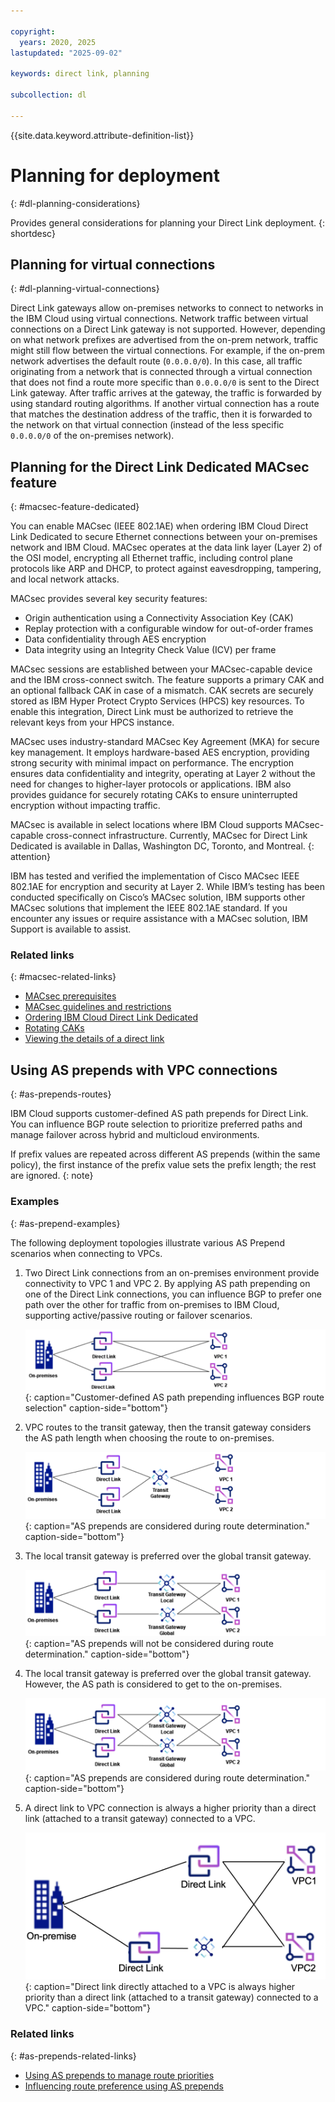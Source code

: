 ```yaml
---

copyright:
  years: 2020, 2025
lastupdated: "2025-09-02"

keywords: direct link, planning

subcollection: dl

---
```


{{site.data.keyword.attribute-definition-list}}

# Planning for deployment
{: #dl-planning-considerations}

Provides general considerations for planning your Direct Link deployment.
{: shortdesc}

## Planning for virtual connections
{: #dl-planning-virtual-connections}

Direct Link gateways allow on-premises networks to connect to networks in the IBM Cloud using virtual connections. Network traffic between virtual connections on a Direct Link gateway is not supported. However, depending on what network prefixes are advertised from the on-prem network, traffic might still flow between the virtual connections. For example, if the on-prem network advertises the default route (`0.0.0.0/0`). In this case, all traffic originating from a network that is connected through a virtual connection that does not find a route more specific than `0.0.0.0/0` is sent to the Direct Link gateway. After traffic arrives at the gateway, the traffic is forwarded by using standard routing algorithms. If another virtual connection has a route that matches the destination address of the traffic, then it is forwarded to the network on that virtual connection (instead of the less specific `0.0.0.0/0` of the on-premises network).

## Planning for the Direct Link Dedicated MACsec feature
{: #macsec-feature-dedicated}

You can enable MACsec (IEEE 802.1AE) when ordering IBM Cloud Direct Link Dedicated to secure Ethernet connections between your on-premises network and IBM Cloud. MACsec operates at the data link layer (Layer 2) of the OSI model, encrypting all Ethernet traffic, including control plane protocols like ARP and DHCP, to protect against eavesdropping, tampering, and local network attacks.

MACsec provides several key security features:

* Origin authentication using a Connectivity Association Key (CAK)
* Replay protection with a configurable window for out-of-order frames
* Data confidentiality through AES encryption
* Data integrity using an Integrity Check Value (ICV) per frame

MACsec sessions are established between your MACsec-capable device and the IBM cross-connect switch. The feature supports a primary CAK and an optional fallback CAK in case of a mismatch. CAK secrets are securely stored as IBM Hyper Protect Crypto Services (HPCS) key resources. To enable this integration, Direct Link must be authorized to retrieve the relevant keys from your HPCS instance.

MACsec uses industry-standard MACsec Key Agreement (MKA) for secure key management. It employs hardware-based AES encryption, providing strong security with minimal impact on performance. The encryption ensures data confidentiality and integrity, operating at Layer 2 without the need for changes to higher-layer protocols or applications. IBM also provides guidance for securely rotating CAKs to ensure uninterrupted encryption without impacting traffic.

MACsec is available in select locations where IBM Cloud supports MACsec-capable cross-connect infrastructure. Currently, MACsec for Direct Link Dedicated is available in Dallas, Washington DC, Toronto, and Montreal. 
{: attention}

IBM has tested and verified the implementation of Cisco MACsec IEEE 802.1AE for encryption and security at Layer 2. While IBM’s testing has been conducted specifically on Cisco’s MACsec solution, IBM supports other MACsec solutions that implement the IEEE 802.1AE standard. If you encounter any issues or require assistance with a MACsec solution, IBM Support is available to assist. 

### Related links
{: #macsec-related-links}

* [MACsec prerequisites](/docs/dl?topic=dl-macsec-prerequisites)
* [MACsec guidelines and restrictions](/docs/dl?topic=dl-limitations-macsec)
* [Ordering IBM Cloud Direct Link Dedicated](/docs/dl?topic=dl-how-to-order-ibm-cloud-dl-dedicated)
* [Rotating CAKs](/docs/dl?topic=dl-macsec-cak-rotation)
* [Viewing the details of a direct link](/docs/dl?topic=dl-viewing-details)

## Using AS prepends with VPC connections
{: #as-prepends-routes}

IBM Cloud supports customer-defined AS path prepends for Direct Link. You can influence BGP route selection to prioritize preferred paths and manage failover across hybrid and multicloud environments.

If prefix values are repeated across different AS prepends (within the same policy), the first instance of the prefix value sets the prefix length; the rest are ignored.
{: note} 

### Examples
{: #as-prepend-examples}

The following deployment topologies illustrate various AS Prepend scenarios when connecting to VPCs. 

1. Two Direct Link connections from an on-premises environment provide connectivity to VPC 1 and VPC 2. By applying AS path prepending on one of the Direct Link connections, you can influence BGP to prefer one path over the other for traffic from on-premises to IBM Cloud, supporting active/passive routing or failover scenarios.

   ![Customer-defined AS path prepending influences BGP route selection](images/asprepends_1.png){: caption="Customer-defined AS path prepending influences BGP route selection" caption-side="bottom"}

1. VPC routes to the transit gateway, then the transit gateway considers the AS path length when choosing the route to on-premises.

   ![AS prepends are considered during route determination](images/asprepends_2.png){: caption="AS prepends are considered during route determination." caption-side="bottom"}

1. The local transit gateway is preferred over the global transit gateway.

   ![AS prepends are not considered during route determination](images/asprepends_3.png){: caption="AS prepends will not be considered during route determination." caption-side="bottom"}

1. The local transit gateway is preferred over the global transit gateway. However, the AS path is considered to get to the on-premises.

   ![AS prepends are considered during route determination](images/asprepends_4.png){: caption="AS prepends are considered during route determination." caption-side="bottom"}

1. A direct link to VPC connection is always a higher priority than a direct link (attached to a transit gateway) connected to a VPC.

   ![Direct link directly attached to a VPC is always higher priority than a direct link (attached to a transit gateway) connected to a VPC](images/asprepends_5.png){: caption="Direct link directly attached to a VPC is always higher priority than a direct link (attached to a transit gateway) connected to a VPC." caption-side="bottom"}

### Related links
{: #as-prepends-related-links}

* [Using AS prepends to manage route priorities](/docs/dl?topic=dl-dl-about#use-case-1)
* [Influencing route preference using AS prepends](/docs/dl?topic=dl-models-for-diversity-and-redundancy-in-direct-link#dl-bgp-path-selection)
